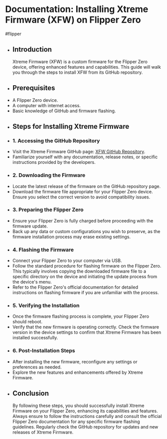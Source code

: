 # Documentation: Installing Xtreme Firmware (XFW) on Flipper Zero
#flipper
- ## Introduction
  Xtreme Firmware (XFW) is a custom firmware for the Flipper Zero device, offering enhanced features and capabilities. This guide will walk you through the steps to install XFW from its GitHub repository.
- ## Prerequisites
- A Flipper Zero device.
- A computer with internet access.
- Basic knowledge of GitHub and firmware flashing.
- ## Steps for Installing Xtreme Firmware
- ### 1. Accessing the GitHub Repository
- Visit the Xtreme Firmware GitHub page: [XFW GitHub Repository](https://github.com/Flipper-XFW/Xtreme-Firmware).
- Familiarize yourself with any documentation, release notes, or specific instructions provided by the developers.
- ### 2. Downloading the Firmware
- Locate the latest release of the firmware on the GitHub repository page.
- Download the firmware file appropriate for your Flipper Zero device. Ensure you select the correct version to avoid compatibility issues.
- ### 3. Preparing the Flipper Zero
- Ensure your Flipper Zero is fully charged before proceeding with the firmware update.
- Back up any data or custom configurations you wish to preserve, as the firmware installation process may erase existing settings.
- ### 4. Flashing the Firmware
- Connect your Flipper Zero to your computer via USB.
- Follow the standard procedure for flashing firmware on the Flipper Zero. This typically involves copying the downloaded firmware file to a specific directory on the device and initiating the update process from the device's menu.
- Refer to the Flipper Zero's official documentation for detailed instructions on flashing firmware if you are unfamiliar with the process.
- ### 5. Verifying the Installation
- Once the firmware flashing process is complete, your Flipper Zero should reboot.
- Verify that the new firmware is operating correctly. Check the firmware version in the device settings to confirm that Xtreme Firmware has been installed successfully.
- ### 6. Post-Installation Steps
- After installing the new firmware, reconfigure any settings or preferences as needed.
- Explore the new features and enhancements offered by Xtreme Firmware.
- ## Conclusion
  By following these steps, you should successfully install Xtreme Firmware on your Flipper Zero, enhancing its capabilities and features. Always ensure to follow the instructions carefully and consult the official Flipper Zero documentation for any specific firmware flashing guidelines. Regularly check the GitHub repository for updates and new releases of Xtreme Firmware.